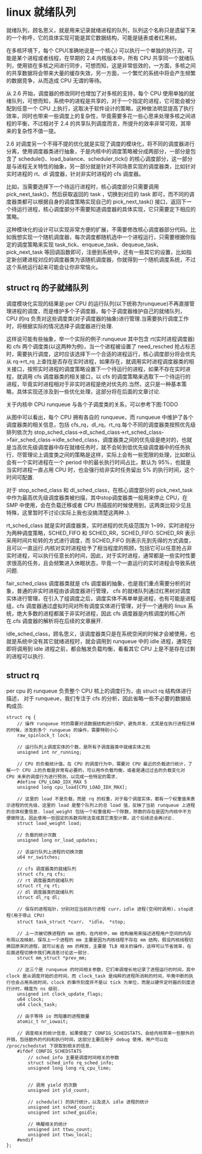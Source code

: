 # linux 就绪队列
就绪队列，顾名思义，就是用来记录就绪进程的队列，队列这个名称只是遗留下来的一个称呼，它的具体实现可能是其它数据结构，可能是链表或者红黑树。   

在多核环境下，每个 CPU(准确地说是一个核心) 可以执行一个单独的执行流，可能是某个进程或者线程，在早期的 2.4 内核版本中，所有 CPU 共享同一个就绪队列，使用锁在多核之间进行同步，可想而知，这是非常低效的，一方面，多核之间的共享数据将会带来大量的缓存失效，另一方面，一个繁忙的系统中将会产生频繁的数据竞争，从而造成 CPU 无谓的等待。   

从 2.6 开始，调度器的修改同时也增加了对多核的支持，每个 CPU 使用单独的就绪队列，可想而知，系统中的进程是共享的，对于一个指定的进程，它可能会被分配到任意一个 CPU 上执行，这取决于软件设计的策略，这种做法明显提高了执行效率，同时也带来一些调度上的复杂性，毕竟需要多花一些心思来处理多核之间进程的平衡，不过相对于 2.4 的共享队列调度而言，所提升的效率非常可观，其带来的复杂性不值一提。  

2.6 对调度另一个不得不提的优化就是实现了调度的模块化，将不同的调度器进行分离，使用调度器类进行抽象，于是内核中的调度策略被分成两部分，一部分是包含了 schedule()、load_balance、scheduler_tick() 的核心调度部分，这一部分是与进程无关特性的抽象，另一部分就是针对不同场景实现的调度器类，比如针对实时进程的 rt、dl 调度器，针对非实时进程的 cfs 调度器。  

比如，当需要选择下一个待运行进程时，核心调度部分只需要调用 pick_next_task()，然后获取返回的 task ，切换到对应的 task 即可，而不同的调度器类都可以根据自身的调度策略实现自己的 pick_next_task() 接口，返回下一个待运行进程，核心调度部分不需要知道调度器的具体实现，它只需要定下相应的策略。 

这种模块化的设计可以实现非常方便的扩展，不需要修改核心调度器部分代码。比如我想实现一个随机调度器，每次调度都随机选中一个进程运行，只需要根据你指定的调度策略来实现 task_tick、enqueue_task、dequeue_task、pick_next_task 等回调函数即可，注册到系统中，还有一些其它的设置，比如指定新创建进程对应的调度器类为该随机调度器，你就得到一个随机调度系统，不过这个系统运行起来可能会让你非常恼火。   




## struct rq 的子就绪队列
调度模块化实现的结果是:per CPU 的运行队列(以下统称为runqueue)不再直接管理进程的调度，而是维护多个子调度器，每个子调度器维护自己的就绪队列，CPU 的rq 负责对这些调度类(对子调度器的抽象)进行管理.当需要执行调度工作时，将根据实际的情况选择子调度器进行处理.    

这样说可能有些抽象，举一个实际的例子:runqueue 其中包含 rt(实时进程调度器) 和 cfs 两个调度类(以这两种为例)，当一个进程被设置了 need_resched 抢占标志时，需要执行调度，这时应该选择下一个合适的进程运行，核心调度部分将会优先从 rq->rt_rq 上查找是否存在实时进程，如果存在，就调用实时进程调度器类的相关接口，按照实时进程的调度策略设置下一个待运行的进程，如果不存在实时进程，就调用 cfs 调度器类的相关接口，以 cfs 的调度策略来选取下一个待运行的进程，毕竟实时进程相对于非实时进程是绝对优先的.当然，这只是一种基本策略，具体实现还涉及到一些优化处理，这部分将在后面的文章讨论.  

关于内核中 CPU runqueue 与各个子调度类的关系，可以参考下图:TODO

从图中可以看出，每个 CPU 拥有各自的 runqueue，而 runqueue 中维护了各个调度器类的相关信息，包括 cfs_rq，dl_rq，rt_rq.每个不同的调度器类按照优先级排列依次为 stop_sched_class->dl_sched_class->rt_sched_class->fair_sched_class->idle_sched_class，调度器类之间的优先级是绝对的，也就是当高优先级调度器中存在就绪任务时，就不会轮到低优先级调度器中的任务执行，尽管理论上调度类之间的策略是这样，实际上会有一些宽限的处理，比如默认会有一个实时进程在一个 period 中的最长执行时间占比，默认为 95%，也就是当实时进程一直占用 CPU 时，也会强行给非实时任务留出 5% 的执行时间，这个时间可配置.   

对于 stop_sched_class 和 dl_sched_class，在核心调度部分的 pick_next_task 中作为最高优先级调度器类被扫描，其中stop调度器类一般用来停止 CPU，在 SMP 中使用，会在负载迁移或者 CPU 热插拔的时候使用到，这两类比较少见且特殊，这里暂时不讨论(实际上我也没搞清楚这两种..).

rt_sched_class 就是实时调度器类，实时进程的优先级范围为 1~99，实时进程分为两种调度策略，SCHED_FIFO 和 SCHED_RR，SCHED_FIFO. SCHED_RR 表示采用时间片轮转的方式进行调度，而 SCHED_FIFO 则表示先到先得的方式调度，且可以一直运行.内核对实时进程给予了相当程度的照顾，包括它可以任意抢占非实时进程，可以执行任意长的时间，因此，对于实时进程，通常都是一些实时性要求很高的任务，且会频繁进入休眠状态，毕竟一个一直运行的实时进程会导致系统问题.

fair_sched_class 调度器类就是 cfs 调度器的抽象，也是我们重点需要分析的对象，普通的非实时进程由该调度器进行管理， cfs 的就绪队列通过红黑树对调度实体进行管理，在引入了组调度之后，调度实体不再单单是进程，也有可能是进程组，cfs 调度器通过虚拟时间对所有调度实体进行管理，对于一个通用的 linux 系统，绝大多数的进程都属于非实时进程，因此 cfs 调度器是内核调度的核心所在.cfs 调度器的解析将在后续的文章展开.  

idle_sched_class，顾名思义，该调度器类只是在系统空闲的时候才会被使用，也就是系统中没有其它就绪进程时，就会调用到 runqueue 中的 idle 进程，通常在即将调用到 idle 进程之前，都会触发负载均衡，看看其它 CPU 上是不是存在过剩的进程可以执行.  


## struct rq
per cpu 的 runqueue 负责整个 CPU 核上的调度行为，由 struct rq 结构体进行描述， 对于 runqueue，我们专注于 cfs 的分析，因此省略一些不必要的数据结构成员:


```
struct rq {
    // 操作 runqueue 时的需要对该数据结构进行保护，避免并发，尤其是在执行进程迁移的时候，涉及到多个 runqueue 的操作，需要特别小心
    raw_spinlock_t lock;

    // 运行队列上调度实体的个数，是所有子调度器类中就绪实体之和
    unsigned int nr_running;

    // CPU 的负载统计值，在 CPU 的调度行为中，需要对 CPU 最近的负载进行统计，了解一个 CPU 上的负载是非常有必要的，可以用作负载均衡，或者是通过过去的负载变化对 CPU 未来的调度行为进行预测，以完成一些特定的需求.   
    #define CPU_LOAD_IDX_MAX 5
	unsigned long cpu_load[CPU_LOAD_IDX_MAX];

    // 这里的 load 不是负载，而是 rq 的权重，对于每个调度实体，都有一个权重值来表示进程的优先级，这里的 load 是整个队列上的总 load 值，反映了当前 runqueue 上进程的总体权重信息. load_weight 包括一个权重值和一个除数，除数的存在是因为内核中不方便做除法，因此使用一些固定的系数将除法变成其它类型计算，这个后续还会再讨论.  
    struct load_weight load;

    // 负载的统计次数
    unsigned long nr_load_updates;

    // 该运行队列上进程的切换次数
    u64 nr_switches;

    // cfs 调度器类的就绪队列
    struct cfs_rq cfs;
    // rt 调度器类的就绪队列
	struct rt_rq rt;
    // dl 调度器类的就绪队列
	struct dl_rq dl;

    // 保存的进程指针，分别对应当前执行进程 curr，idle 进程(空闲时调用)，stop进程(用于停止 CPU)
    struct task_struct *curr， *idle， *stop;

    // 上一次被切换进程的 mm 结构，在内核中，mm 结构被用来描述进程用户空间的内存布局以及映射，保存上一个进程的 mm 主要是因为内核线程不存在 mm 结构，假设内核线程切换回原来的进程，就可以省去 mm 的释放，主要是 TLB 相关的操作，这样可以节省效率，在后面进程切换中我们再消息讨论这一部分.  
    struct mm_struct *prev_mm;

    // 这三个是 runqueue 的时间相关参数，它们单调增长地记录了进程运行的时间，其中 clock 是从调度开始的总时间，而 clock_task 是纯粹的进程所消耗的时间，毕竟中断的执行也会占用系统时间，clock 的事件刻度并不是以 tick 为单位，而是以硬件定时器的刻度进行计时，精度为 ns 级别. 
    unsigned int clock_update_flags;
	u64 clock;
	u64 clock_task;

    // 由于等待 io 而阻塞的进程数量
    atomic_t nr_iowait;

    // 调度相关的统计信息，如果使能了 CONFIG_SCHEDSTATS，会给内核带来一些额外的开销，包括额外的代码和执行时间，这部分主要应用于 debug 使用，用户可以在 /proc/schedstat 下获取到相关的信息.
    #ifdef CONFIG_SCHEDSTATS
        // sched_info 主要是调度时间相关的参数
        struct sched_info rq_sched_info;
        unsigned long long rq_cpu_time;
        

        // 调用 yield 的次数
        unsigned int yld_count;

        // schedule() 的执行统计，以及进入 idle 进程的统计
        unsigned int sched_count;
        unsigned int sched_goidle;

        // 唤醒相关的统计
        unsigned int ttwu_count;
        unsigned int ttwu_local;
    #endif
};
```


